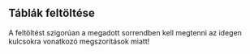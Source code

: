 ## Táblák feltöltése 

A feltöltést szigorúan a megadott sorrendben kell megtenni az idegen kulcsokra vonatkozó megszorítások miatt!
